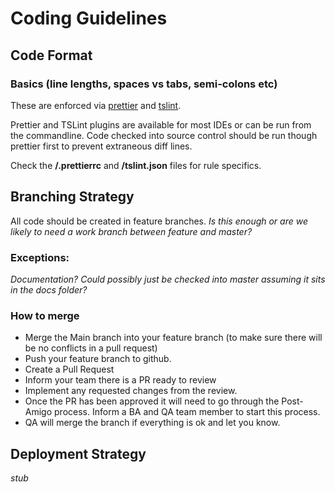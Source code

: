 # Coding Guidelines

## Code Format

### Basics (line lengths, spaces vs tabs, semi-colons etc)

These are enforced via [prettier](https://github.com/prettier/prettier) and [tslint](https://palantir.github.io/tslint/).

Prettier and TSLint plugins are available for most IDEs or can be run from the commandline.
Code checked into source control should be run though prettier first to prevent extraneous diff lines.

Check the **/.prettierrc** and **/tslint.json** files for rule specifics.

## Branching Strategy
All code should be created in feature branches.
*Is this enough or are we likely to need a work branch between feature and master?*

### Exceptions:
*Documentation? Could possibly just be checked into master assuming it sits in the docs folder?*

### How to merge
* Merge the Main branch into your feature branch (to make sure there will be no conflicts in a pull request)
* Push your feature branch to github.
* Create a Pull Request
* Inform your team there is a PR ready to review
* Implement any requested changes from the review. 
* Once the PR has been approved it will need to go through the Post-Amigo process. Inform a BA and QA team member to start this process.
* QA will merge the branch if everything is ok and let you know.

## Deployment Strategy

*stub*